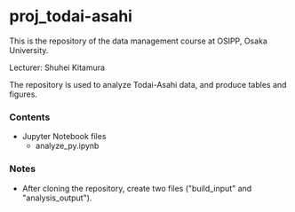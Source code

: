 # proj_todai-asahi

This is the repository of the data management course at OSIPP, Osaka University.

Lecturer: Shuhei Kitamura

The repository is used to analyze Todai-Asahi data, and produce tables and figures.

### Contents

- Jupyter Notebook files
  - analyze_py.ipynb

### Notes

- After cloning the repository, create two files ("build_input" and "analysis_output").
